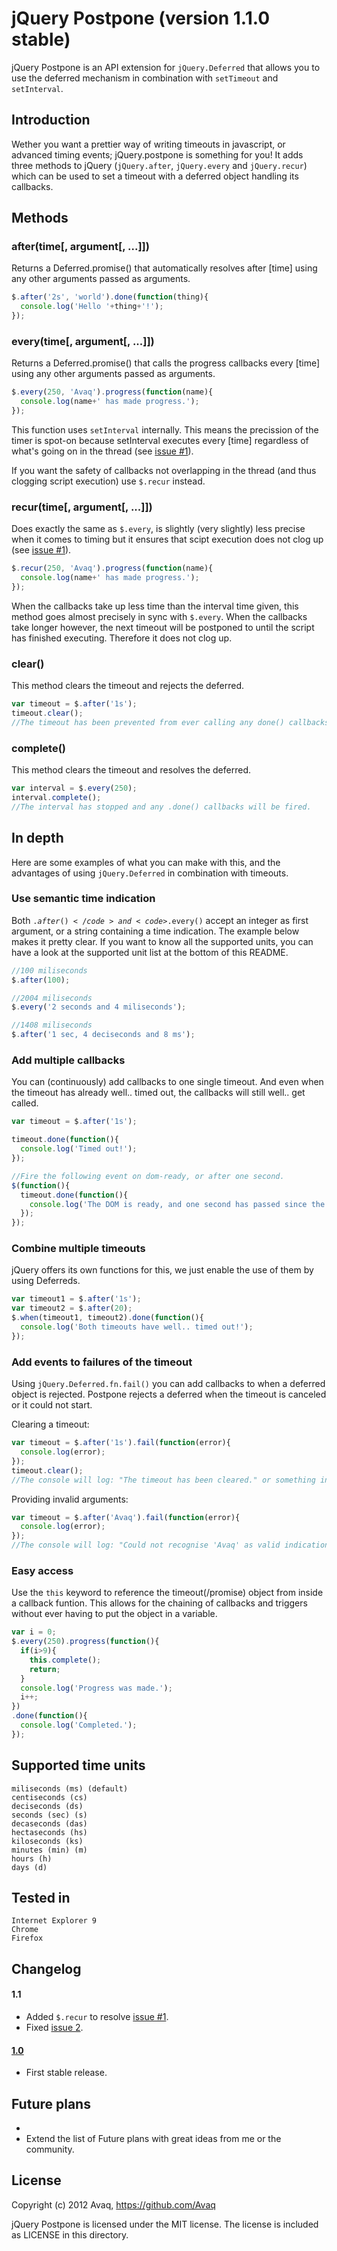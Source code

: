 # jQuery Postpone (version 1.1.0 stable)

jQuery Postpone is an API extension for <code>jQuery.Deferred</code> that allows you to
use the deferred mechanism in combination with <code>setTimeout</code> and
<code>setInterval</code>.

## Introduction

Wether you want a prettier way of writing timeouts in javascript, or advanced timing
events; jQuery.postpone is something for you! It adds three methods to jQuery
(`jQuery.after`, `jQuery.every` and `jQuery.recur`) which can be used to set a timeout
with a deferred object handling its callbacks.

## Methods

### after(time[, argument[, ...]])

Returns a Deferred.promise() that automatically resolves after [time] using any other
arguments passed as arguments.

```javascript
$.after('2s', 'world').done(function(thing){
  console.log('Hello '+thing+'!');
});
```

### every(time[, argument[, ...]])

Returns a Deferred.promise() that calls the progress callbacks every [time] using any
other arguments passed as arguments.

```javascript
$.every(250, 'Avaq').progress(function(name){
  console.log(name+' has made progress.');
});
```

This function uses `setInterval` internally. This means the precission of the timer is
spot-on because setInterval executes every [time] regardless of what's going on in the
thread (see [issue #1](https://github.com/Avaq/jQuery-Postpone/issues/1)).

If you want the safety of callbacks not overlapping in the thread (and thus clogging
script execution) use `$.recur` instead.

### recur(time[, argument[, ...]])

Does exactly the same as `$.every`, is slightly (very slightly) less precise when it comes
to timing but it ensures that scipt execution does not clog up (see
[issue #1](https://github.com/Avaq/jQuery-Postpone/issues/1)).

```javascript
$.recur(250, 'Avaq').progress(function(name){
  console.log(name+' has made progress.');
});
```

When the callbacks take up less time than the interval time given, this method goes
almost precisely in sync with `$.every`. When the callbacks take longer however,
the next timeout will be postponed to until the script has finished executing. Therefore
it does not clog up.

### clear()

This method clears the timeout and rejects the deferred.

```javascript
var timeout = $.after('1s');
timeout.clear();
//The timeout has been prevented from ever calling any done() callbacks and any fail() callbacks are called.
```

### complete()

This method clears the timeout and resolves the deferred.

```javascript
var interval = $.every(250);
interval.complete();
//The interval has stopped and any .done() callbacks will be fired.
```

## In depth

Here are some examples of what you can make with this, and the advantages of using
<code>jQuery.Deferred</code> in combination with timeouts.

### Use semantic time indication

Both <code>$.after()</code> and <code>$.every()</code> accept an integer as first
argument, or a string containing a time indication. The example below makes it pretty
clear. If you want to know all the supported units, you can have a look at the supported
unit list at the bottom of this README.

```javascript
//100 miliseconds
$.after(100);

//2004 miliseconds
$.every('2 seconds and 4 miliseconds');

//1408 miliseconds
$.after('1 sec, 4 deciseconds and 8 ms');
```

### Add multiple callbacks

You can (continuously) add callbacks to one single timeout. And even when the timeout has
already well.. timed out, the callbacks will still well.. get called.

```javascript
var timeout = $.after('1s');

timeout.done(function(){
  console.log('Timed out!');
});

//Fire the following event on dom-ready, or after one second.
$(function(){
  timeout.done(function(){
    console.log('The DOM is ready, and one second has passed since the script started running.');
  });
});
```

### Combine multiple timeouts

jQuery offers its own functions for this, we just enable the use of them by using
Deferreds.

```javascript
var timeout1 = $.after('1s');
var timeout2 = $.after(20);
$.when(timeout1, timeout2).done(function(){
  console.log('Both timeouts have well.. timed out!');
});
```

### Add events to failures of the timeout

Using <code>jQuery.Deferred.fn.fail()</code> you can add callbacks to when a deferred
object is rejected. Postpone rejects a deferred when the timeout is canceled or it could
not start.

Clearing a timeout:

```javascript
var timeout = $.after('1s').fail(function(error){
  console.log(error);
});
timeout.clear();
//The console will log: "The timeout has been cleared." or something in that fashion.
```

Providing invalid arguments:

```javascript
var timeout = $.after('Avaq').fail(function(error){
  console.log(error);
});
//The console will log: "Could not recognise 'Avaq' as valid indication of time." or something in that fashion.
```

### Easy access

Use the <code>this</code> keyword to reference the timeout(/promise) object from inside a
callback funtion. This allows for the chaining of callbacks and triggers without ever
having to put the object in a variable.

```javascript
var i = 0;
$.every(250).progress(function(){
  if(i>9){
    this.complete();
    return;
  }
  console.log('Progress was made.');
  i++;
})
.done(function(){
  console.log('Completed.');
});
```

## Supported time units

```
miliseconds (ms) (default)
centiseconds (cs)
deciseconds (ds)
seconds (sec) (s)
decaseconds (das)
hectaseconds (hs)
kiloseconds (ks)
minutes (min) (m)
hours (h)
days (d)
```

## Tested in

```
Internet Explorer 9
Chrome
Firefox
```

## Changelog

#### 1.1

-   Added `$.recur` to resolve [issue #1](https://github.com/Avaq/jQuery-Postpone/issues/1).
-   Fixed [issue 2](https://github.com/Avaq/jQuery-Postpone/issues/2).

#### [1.0](https://github.com/Avaq/jQuery-Postpone/tree/0bd898674c75ad64ef288401a68eceb7e9c6ec0e)

-   First stable release.

## Future plans

-   
-   Extend the list of Future plans with great ideas from me or the community.

## License

Copyright (c) 2012 Avaq, https://github.com/Avaq

jQuery Postpone is licensed under the MIT license. The license is included as LICENSE in
this directory.